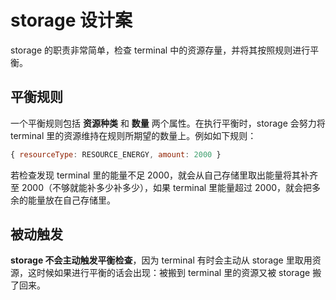 # storage 设计案

storage 的职责非常简单，检查 terminal 中的资源存量，并将其按照规则进行平衡。

## 平衡规则

一个平衡规则包括 **资源种类** 和 **数量** 两个属性。在执行平衡时，storage 会努力将 terminal 里的资源维持在规则所期望的数量上。例如如下规则：

```js
{ resourceType: RESOURCE_ENERGY, amount: 2000 }
```

若检查发现 terminal 里的能量不足 2000，就会从自己存储里取出能量将其补齐至 2000（不够就能补多少补多少），如果 terminal 里能量超过 2000，就会把多余的能量放在自己存储里。

## 被动触发

**storage 不会主动触发平衡检查**，因为 terminal 有时会主动从 storage 里取用资源，这时候如果进行平衡的话会出现：被搬到 terminal 里的资源又被 storage 搬了回来。
